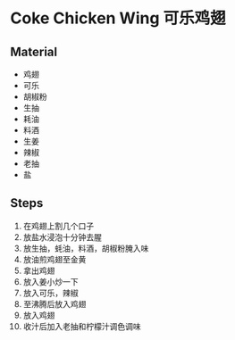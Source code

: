 # Coke Chicken Wing 可乐鸡翅

## Material
- 鸡翅
- 可乐
- 胡椒粉
- 生抽
- 耗油
- 料酒
- 生姜
- 辣椒
- 老抽
- 盐

## Steps

1. 在鸡翅上割几个口子
2. 放盐水浸泡十分钟去腥
3. 放生抽，蚝油，料酒，胡椒粉腌入味
4. 放油煎鸡翅至金黄
5. 拿出鸡翅
6. 放入姜小炒一下
7. 放入可乐，辣椒
8. 至沸腾后放入鸡翅
9. 放入鸡翅
10. 收汁后加入老抽和柠檬汁调色调味
